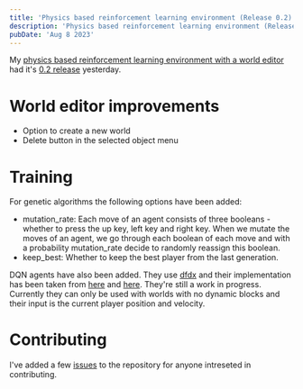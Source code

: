 ```yaml
---
title: 'Physics based reinforcement learning environment (Release 0.2)'
description: 'Physics based reinforcement learning environment (Release 0.2)'
pubDate: 'Aug 8 2023'
---
```


My [physics based reinforcement learning environment with a world editor](https://github.com/ShouvikGhosh2048/physics_reinforcement_learning_environment) had it's [0.2 release](https://github.com/ShouvikGhosh2048/physics_reinforcement_learning_environment/releases/tag/0.2) yesterday.

# World editor improvements
- Option to create a new world
- Delete button in the selected object menu

# Training
For genetic algorithms the following options have been added:
- mutation_rate: Each move of an agent consists of three booleans - whether to press the up key, left key and right key. When we mutate the moves of an agent, we go through each boolean of each move and with a probability mutation_rate decide to randomly reassign this boolean.
- keep_best: Whether to keep the best player from the last generation.

DQN agents have also been added. They use [dfdx](https://github.com/coreylowman/dfdx) and their implementation has been taken from [here](https://github.com/coreylowman/dfdx/blob/main/examples/rl-dqn.rs) and [here](https://pytorch.org/tutorials/intermediate/reinforcement_q_learning.html). They're still a work in progress. Currently they can only be used with worlds with no dynamic blocks and their input is the current player position and velocity.

# Contributing
I've added a few [issues](https://github.com/ShouvikGhosh2048/physics_reinforcement_learning_environment/issues) to the repository for anyone intreseted in contributing.